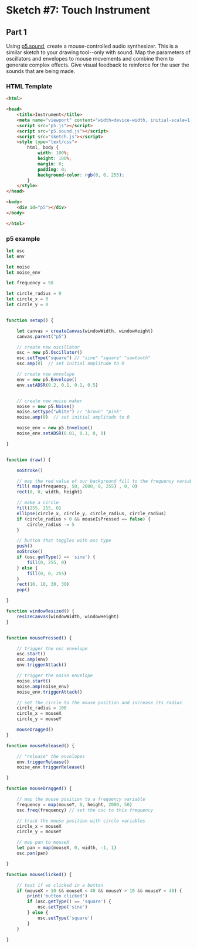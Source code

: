 # Sketch #7: Touch Instrument

## Part 1

Using [p5.sound](https://p5js.org/reference/#/libraries/p5.sound), create a mouse-controlled audio synthesizer. This is a similar sketch to your drawing tool--only with sound. Map the parameters of oscillators and envelopes to mouse movements and combine them to generate complex effects. Give visual feedback to reinforce for the user the sounds that are being made.


<!-- ## Part 2

Adapt your touch instrument to your phone, tablet, or other mobile device. Use multi-touch gestures to take advantage of the greater expressivity of the touch screen. Additionally, incorporate preloaded samples into your instrument.
 -->

### HTML Template

```HTML
<html>

<head>
    <title>Instrument</title>
    <meta name="viewport" content="width=device-width, initial-scale=1.0, maximum-scale=1.0, user-scalable=no" />    
    <script src="p5.js"></script>
    <script src="p5.sound.js"></script>    
    <script src="sketch.js"></script>
    <style type="text/css">
        html, body {
            width: 100%;
            height: 100%;
            margin: 0;
            padding: 0;
            background-color: rgb(0, 0, 255);
        }
    </style>
</head>

<body>
    <div id="p5"></div>
</body>

</html>
```

### p5 example

```javascript
let osc
let env

let noise
let noise_env

let frequency = 50

let circle_radius = 0
let circle_x = 0
let circle_y = 0


function setup() {

    let canvas = createCanvas(windowWidth, windowHeight)
    canvas.parent("p5")

    // create new oscillator 
    osc = new p5.Oscillator()
    osc.setType("square") // "sine" "square" "sawtooth"
    osc.amp(0)  // set initial amplitude to 0

    // create new envelope
    env = new p5.Envelope()
    env.setADSR(0.2, 0.1, 0.1, 0.5)


    // create new noise maker
    noise = new p5.Noise()
    noise.setType("white") // "brown" "pink"
    noise.amp(0)  // set initial amplitude to 0

    noise_env = new p5.Envelope()
    noise_env.setADSR(0.01, 0.1, 0, 0)

}


function draw() {

    noStroke()

    // map the red value of our background fill to the frequency variable
    fill( map(frequency, 50, 2000, 0, 255) , 0, 0)
    rect(0, 0, width, height)

    // make a circle
    fill(255, 255, 0)
    ellipse(circle_x, circle_y, circle_radius, circle_radius)
    if (circle_radius > 0 && mouseIsPressed == false) {
        circle_radius -= 5
    }

    // button that toggles with osc type
    push()
    noStroke()
    if (osc.getType() == 'sine') {
        fill(0, 255, 0)
    } else {
        fill(0, 0, 255)
    }
    rect(10, 10, 30, 30)
    pop()

}

function windowResized() {    
    resizeCanvas(windowWidth, windowHeight)
}


function mousePressed() {

    // trigger the osc envelope
    osc.start()
    osc.amp(env)
    env.triggerAttack()

    // trigger the noise envelope
    noise.start()
    noise.amp(noise_env)
    noise_env.triggerAttack()

    // set the circle to the mouse position and increase its radius
    circle_radius = 100
    circle_x = mouseX
    circle_y = mouseY

    mouseDragged()
}

function mouseReleased() {

    // "release" the envelopes
    env.triggerRelease()
    noise_env.triggerRelease()

}

function mouseDragged() {

    // map the mouse position to a frequency variable
    frequency = map(mouseY, 0, height, 2000, 50)
    osc.freq(frequency) // set the osc to this frequency

    // track the mouse position with circle variables
    circle_x = mouseX
    circle_y = mouseY

    // map pan to mouseX
    let pan = map(mouseX, 0, width, -1, 1)
    osc.pan(pan)

}

function mouseClicked() {

    // test if we clicked in a button 
    if (mouseX > 10 && mouseX < 40 && mouseY > 10 && mouseY < 40) {
        print('button clicked')
        if (osc.getType() == 'square') {
            osc.setType('sine')
        } else {
            osc.setType('square')
        }
    }

}
```
